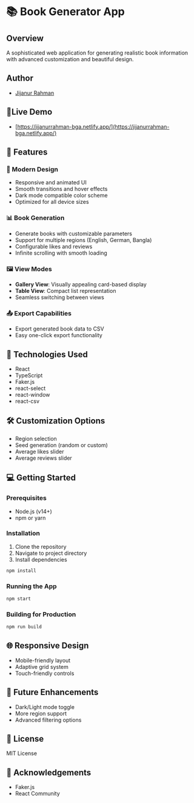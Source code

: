 # 📚 Book Generator App

## Overview
A sophisticated web application for generating realistic book information with advanced customization and beautiful design.

## Author
- [Jijanur Rahman](https://jijanurrahman.netlify.app)

## 🔗Live Demo
- [https://jijanurrahman-bga.netlify.app/](https://jijanurrahman-bga.netlify.app/)

## 🌟 Features

### 🎨 Modern Design
- Responsive and animated UI
- Smooth transitions and hover effects
- Dark mode compatible color scheme
- Optimized for all device sizes

### 📊 Book Generation
- Generate books with customizable parameters
- Support for multiple regions (English, German, Bangla)
- Configurable likes and reviews
- Infinite scrolling with smooth loading

### 🖼️ View Modes
- **Gallery View**: Visually appealing card-based display
- **Table View**: Compact list representation
- Seamless switching between views

### 📤 Export Capabilities
- Export generated book data to CSV
- Easy one-click export functionality

## 🚀 Technologies Used
- React
- TypeScript
- Faker.js
- react-select
- react-window
- react-csv

## 🛠️ Customization Options
- Region selection
- Seed generation (random or custom)
- Average likes slider
- Average reviews slider

## 💻 Getting Started

### Prerequisites
- Node.js (v14+)
- npm or yarn

### Installation
1. Clone the repository
2. Navigate to project directory
3. Install dependencies
```bash
npm install
```

### Running the App
```bash
npm start
```

### Building for Production
```bash
npm run build
```

## 🌐 Responsive Design
- Mobile-friendly layout
- Adaptive grid system
- Touch-friendly controls

## 🔮 Future Enhancements
- Dark/Light mode toggle
- More region support
- Advanced filtering options

## 📝 License
MIT License

## 🙏 Acknowledgements
- Faker.js
- React Community
